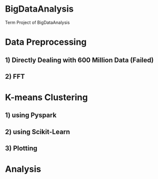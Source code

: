 # BigDataAnalysis
Term Project of BigDataAnalysis


# Data Preprocessing

## 1) Directly Dealing with 600 Million Data (Failed)

## 2) FFT

# K-means Clustering

## 1) using Pyspark

## 2) using Scikit-Learn

## 3) Plotting

# Analysis
